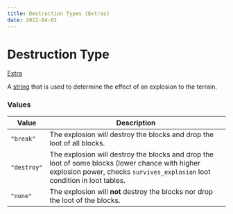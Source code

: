 ```yaml
---
title: Destruction Types (Extras)
date: 2022-04-01
---
```


# Destruction Type

[Extra](../extras.md)

A [string](../../types/data_types/string.md) that is used to determine the effect of an explosion to the terrain.


### Values

Value       | Description
------------|------------
`"break"`   | The explosion will destroy the blocks and drop the loot of all blocks.
`"destroy"` | The explosion will destroy the blocks and drop the loot of some blocks (lower chance with higher explosion power, checks `survives_explosion` loot condition in loot tables.
`"none"`    | The explosion will **not** destroy the blocks nor drop the loot of the blocks.
